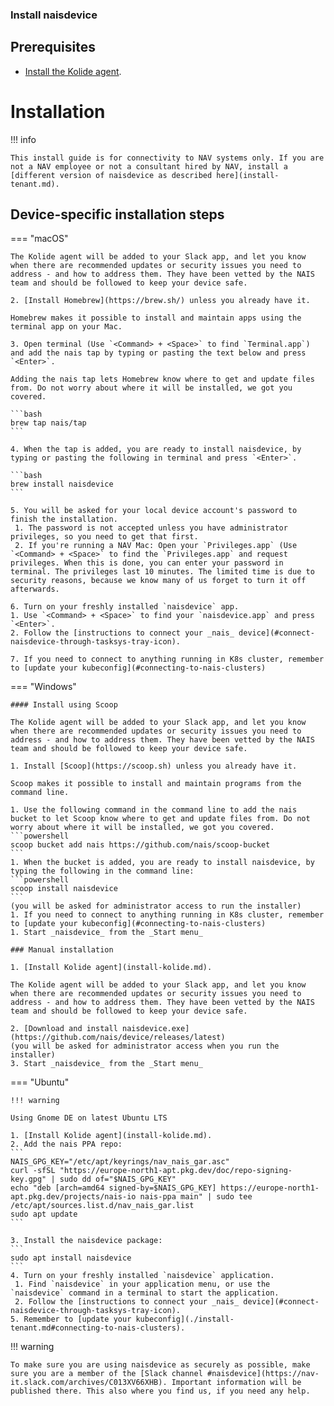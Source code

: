 ### Install naisdevice

## Prerequisites

- [Install the Kolide agent](./install-kolide.md).

# Installation

!!! info

    This install guide is for connectivity to NAV systems only. If you are not a NAV employee or not a consultant hired by NAV, install a [different version of naisdevice as described here](install-tenant.md).

## Device-specific installation steps

=== "macOS"

    The Kolide agent will be added to your Slack app, and let you know when there are recommended updates or security issues you need to address - and how to address them. They have been vetted by the NAIS team and should be followed to keep your device safe.

    2. [Install Homebrew](https://brew.sh/) unless you already have it.

    Homebrew makes it possible to install and maintain apps using the terminal app on your Mac.

    3. Open terminal (Use `<Command> + <Space>` to find `Terminal.app`) and add the nais tap by typing or pasting the text below and press `<Enter>`.

    Adding the nais tap lets Homebrew know where to get and update files from. Do not worry about where it will be installed, we got you covered.

    ```bash
    brew tap nais/tap
    ```

    4. When the tap is added, you are ready to install naisdevice, by typing or pasting the following in terminal and press `<Enter>`.

    ```bash
    brew install naisdevice
    ```

    5. You will be asked for your local device account's password to finish the installation.
     1. The password is not accepted unless you have administrator privileges, so you need to get that first.
     2. If you're running a NAV Mac: Open your `Privileges.app` (Use `<Command> + <Space>` to find the `Privileges.app` and request privileges. When this is done, you can enter your password in terminal. The privileges last 10 minutes. The limited time is due to security reasons, because we know many of us forget to turn it off afterwards.

    6. Turn on your freshly installed `naisdevice` app.
    1. Use `<Command> + <Space>` to find your `naisdevice.app` and press `<Enter>`.
    2. Follow the [instructions to connect your _nais_ device](#connect-naisdevice-through-tasksys-tray-icon).

    7. If you need to connect to anything running in K8s cluster, remember to [update your kubeconfig](#connecting-to-nais-clusters)

=== "Windows"

    #### Install using Scoop

    The Kolide agent will be added to your Slack app, and let you know when there are recommended updates or security issues you need to address - and how to address them. They have been vetted by the NAIS team and should be followed to keep your device safe.

    1. Install [Scoop](https://scoop.sh) unless you already have it.

    Scoop makes it possible to install and maintain programs from the command line.

    1. Use the following command in the command line to add the nais bucket to let Scoop know where to get and update files from. Do not worry about where it will be installed, we got you covered.
    ```powershell
    scoop bucket add nais https://github.com/nais/scoop-bucket
    ```
    1. When the bucket is added, you are ready to install naisdevice, by typing the following in the command line:
    ```powershell
    scoop install naisdevice
    ```
    (you will be asked for administrator access to run the installer)
    1. If you need to connect to anything running in K8s cluster, remember to [update your kubeconfig](#connecting-to-nais-clusters)
    1. Start _naisdevice_ from the _Start menu_

    ### Manual installation

    1. [Install Kolide agent](install-kolide.md).

    The Kolide agent will be added to your Slack app, and let you know when there are recommended updates or security issues you need to address - and how to address them. They have been vetted by the NAIS team and should be followed to keep your device safe.

    2. [Download and install naisdevice.exe](https://github.com/nais/device/releases/latest)
    (you will be asked for administrator access when you run the installer)
    3. Start _naisdevice_ from the _Start menu_

=== "Ubuntu"

    !!! warning

    Using Gnome DE on latest Ubuntu LTS

    1. [Install Kolide agent](install-kolide.md).
    2. Add the nais PPA repo:
    ```
    NAIS_GPG_KEY="/etc/apt/keyrings/nav_nais_gar.asc"
    curl -sfSL "https://europe-north1-apt.pkg.dev/doc/repo-signing-key.gpg" | sudo dd of="$NAIS_GPG_KEY"
    echo "deb [arch=amd64 signed-by=$NAIS_GPG_KEY] https://europe-north1-apt.pkg.dev/projects/nais-io nais-ppa main" | sudo tee /etc/apt/sources.list.d/nav_nais_gar.list
    sudo apt update
    ```

    3. Install the naisdevice package:
    ```
    sudo apt install naisdevice
    ```
    4. Turn on your freshly installed `naisdevice` application.
     1. Find `naisdevice` in your application menu, or use the `naisdevice` command in a terminal to start the application.
     2. Follow the [instructions to connect your _nais_ device](#connect-naisdevice-through-tasksys-tray-icon).
    5. Remember to [update your kubeconfig](./install-tenant.md#connecting-to-nais-clusters).

!!! warning

    To make sure you are using naisdevice as securely as possible, make sure you are a member of the [Slack channel #naisdevice](https://nav-it.slack.com/archives/C013XV66XHB). Important information will be published there. This also where you find us, if you need any help.
